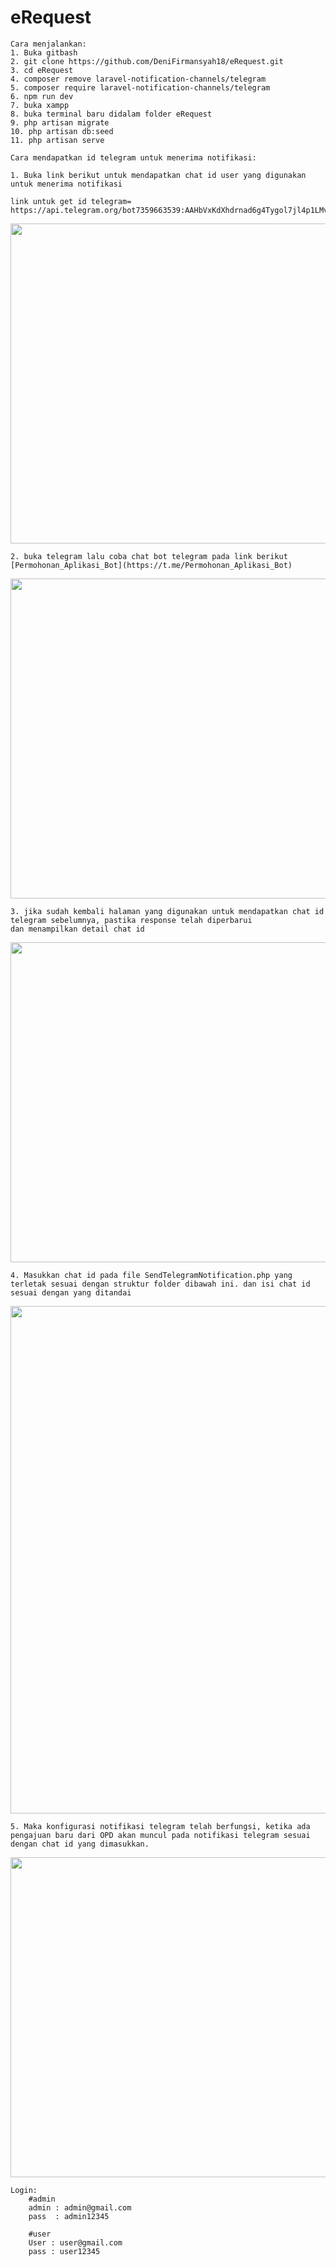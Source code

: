 # eRequest
    Cara menjalankan:
    1. Buka gitbash
    2. git clone https://github.com/DeniFirmansyah18/eRequest.git
    3. cd eRequest
    4. composer remove laravel-notification-channels/telegram
    5. composer require laravel-notification-channels/telegram
    6. npm run dev
    7. buka xampp
    8. buka terminal baru didalam folder eRequest
    9. php artisan migrate
    10. php artisan db:seed
    11. php artisan serve

    Cara mendapatkan id telegram untuk menerima notifikasi:

    1. Buka link berikut untuk mendapatkan chat id user yang digunakan untuk menerima notifikasi

    link untuk get id telegram= https://api.telegram.org/bot7359663539:AAHbVxKdXhdrnad6g4Tygol7jl4p1LMvWHk/getUpdates

<img src="https://github.com/user-attachments/assets/55b89fd0-aa6f-4034-bb4b-9111796b4539" width="512">


    2. buka telegram lalu coba chat bot telegram pada link berikut [Permohonan_Aplikasi_Bot](https://t.me/Permohonan_Aplikasi_Bot)

<img src="https://github.com/user-attachments/assets/8b362f2d-75a5-4c81-841c-9bf657e8d7fe" width="512"> 

    3. jika sudah kembali halaman yang digunakan untuk mendapatkan chat id telegram sebelumnya, pastika response telah diperbarui
    dan menampilkan detail chat id    

<img src="https://github.com/user-attachments/assets/0e84e4a8-0aed-4ab8-96d0-43fa52351f1d" width="512">

    4. Masukkan chat id pada file SendTelegramNotification.php yang terletak sesuai dengan struktur folder dibawah ini. dan isi chat id
    sesuai dengan yang ditandai

<img src="https://github.com/user-attachments/assets/4efa61a3-dab4-41a7-ab91-e87ca10d1653" width="812">

    5. Maka konfigurasi notifikasi telegram telah berfungsi, ketika ada pengajuan baru dari OPD akan muncul pada notifikasi telegram sesuai
    dengan chat id yang dimasukkan.

 <img src="https://github.com/user-attachments/assets/a27f8660-c553-45cb-8e9f-440d4f13f408" width="512">

 

    
    Login:
        #admin
        admin : admin@gmail.com
        pass  : admin12345
        
        #user
        User : user@gmail.com
        pass : user12345
